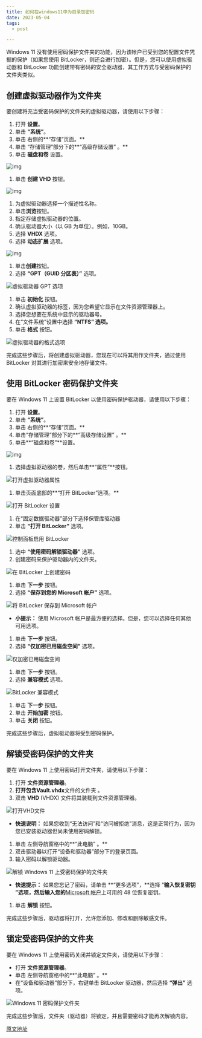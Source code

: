 ```yaml
---
title: 如何在windows11中为目录加密码
date: 2023-05-04
tags:
  - post

---
```


Windows 11 没有使用密码保护文件夹的功能，因为该帐户已受到您的配置文件凭据的保护（如果您使用 BitLocker，则还会进行加密）。但是，您可以使用虚拟驱动器和 BitLocker 功能创建带有密码的安全驱动器，其工作方式与受密码保护的文件夹类似。

## 创建虚拟驱动器作为文件夹

要创建将充当受密码保护的文件夹的虚拟驱动器，请使用以下步骤：

1. 打开 **设置**。
2. 单击 **“系统”**。
3. 单击 右侧的**“存储”页面。**
4. 单击 “存储管理”部分下的**“高级存储设置” 。**
5. 单击 **磁盘和卷** 设置。

![img](./assets/UpButVcXaCG5oh25Riow7h-970-80.jpg)

1. 单击 **创建 VHD** 按钮。

![img](./assets/ToRdSabQMAbiyQBowBZw2G-970-80.jpg)

1. 为虚拟驱动器选择一个描述性名称。
2. 单击**浏览**按钮。
3. 指定存储虚拟驱动器的位置。
4. 确认驱动器大小（以 GB 为单位）。例如，10GB。
5. 选择 **VHDX** 选项。
6. 选择 **动态扩展** 选项。

![img](./assets/oBa4pWstrzuHngnT97z6xL-970-80.jpg)

1. 单击**创建**按钮。
2. 选择 **“GPT（GUID 分区表）”** 选项。

![虚拟驱动器 GPT 选项](./assets/r9UT84Ef4UtgYvH8HCJi2d-970-80.jpg)

1. 单击 **初始化** 按钮。
2. 确认虚拟驱动器的标签，因为您希望它显示在文件资源管理器上。
3. 选择您想要在系统中显示的驱动器号。
4. 在“文件系统”设置中选择 **“NTFS” 选项。**
5. 单击 **格式** 按钮。

![虚拟驱动器的格式选项](./assets/tPKxgamSt4Dc6Txnc5fTJg-970-80.jpg)

完成这些步骤后，将创建虚拟驱动器，您现在可以将其用作文件夹，通过使用 BitLocker 对其进行加密来安全地存储文件。

## 使用 BitLocker 密码保护文件夹

要在 Windows 11 上设置 BitLocker 以使用密码保护驱动器，请使用以下步骤：

1. 打开 **设置**。
2. 单击 **“系统”**。
3. 单击 右侧的**“存储”页面。**
4. 单击“存储管理”部分下的**“高级存储设置” 。**
5. 单击**“磁盘和卷”**设置。

![img](./assets/UpButVcXaCG5oh25Riow7h-970-80-1714840720137-76.jpg)

1. 选择虚拟驱动器的卷，然后单击**“属性”**按钮。

![打开虚拟驱动器属性](./assets/9XR5jDj4pZxraPSJQ2iwrP-970-80.jpg)

1. 单击页面底部的**“打开 BitLocker”选项。**

![打开 BitLocker 设置](./assets/sCkT3D4Y6WsjMoDfCqz69X-970-80.jpg)

1. 在“固定数据驱动器”部分下选择保管库驱动器
2. 单击 **“打开 BitLocker”** 选项。

![控制面板启用 BitLocker](./assets/Zdut8mbsaTiJaMsPu58AxB-970-80.jpg)

1. 选中 **“使用密码解锁驱动器”** 选项。
2. 创建密码来保护驱动器内的文件夹。

![在 BitLocker 上创建密码](./assets/Z6aLSSkDPqHFYDyR6QELoY-970-80.jpg)

1. 单击 **下一步** 按钮。
2. 选择 **“保存到您的 Microsoft 帐户”** 选项。

![将 BitLocker 保存到 Microsoft 帐户](./assets/snCjJVUDEiwKyfHAfvnaHb-970-80.jpg)

- **小提示：** 使用 Microsoft 帐户是最方便的选择。但是，您可以选择任何其他可用选项。

1. 单击 **下一步** 按钮。
2. 选择 **“仅加密已用磁盘空间”** 选项。

![仅加密已用磁盘空间](./assets/gDWLW3TJhHYkJ8Q5AsoJpd-970-80.jpg)

1. 单击 **下一步** 按钮。
2. 选择 **兼容模式** 选项。

![BitLocker 兼容模式](./assets/tfi5EdQ8skewD7rT8SJVCg-970-80.jpg)

1. 单击 **下一步** 按钮。
2. 单击 **开始加密** 按钮。
3. 单击 **关闭** 按钮。

完成这些步骤后，虚拟驱动器将受到密码保护。

## 解锁受密码保护的文件夹

要在 Windows 11 上使用密码打开文件夹，请使用以下步骤：

1. 打开 **文件资源管理器**。
2. **打开包含Vault.vhdx**文件的文件夹 。
3. 双击 **VHD** (VHDX) 文件将其装载到文件资源管理器。

![打开VHD文件](./assets/vaivvS7pm2hrfKscMTzUoe-970-80.jpg)

- **快速说明：** 如果您收到“无法访问”和“访问被拒绝”消息，这是正常行为，因为您已安装驱动器但尚未使用密码解锁。

1. 单击 左侧导航窗格中的**“此电脑” 。**
2. 双击驱动器以打开“设备和驱动器”部分下的登录页面。
3. 输入密码以解锁驱动器。

![解锁 Windows 11 上受密码保护的文件夹](./assets/XFgzcVDX9RFXX9aLKMwHXh-970-80.jpg)

- **快速提示：** 如果您忘记了密码，请单击 **“更多选项”，**选择 “**输入恢复密钥 ”选项，然后输入您的**[Microsoft 帐户](https://click.linksynergy.com/deeplink?id=kXQk6*ivFEQ&mid=24542&u1=wp-hk-1157116650956660616&murl=https%3A%2F%2Faccount.microsoft.com%2Fdevices%2Frecoverykey)上可用的 48 位恢复密钥。

1. 单击 **解锁** 按钮。

完成这些步骤后，驱动器将打开，允许您添加、修改和删除敏感文件。

## 锁定受密码保护的文件夹

要在 Windows 11 上使用密码关闭并锁定文件夹，请使用以下步骤：

- 打开 **文件资源管理器**。
- 单击 左侧导航窗格中的**“此电脑” 。**
- 在“设备和驱动器”部分下，右键单击 BitLocker 驱动器，然后选择 **“弹出”** 选项。

![Windows 11 密码保护文件夹](./assets/7y5yzg6is7jsq57baTPsSo-970-80.jpg)

完成这些步骤后，文件夹（驱动器）将锁定，并且需要密码才能再次解锁内容。

[原文地址](https://www.windowscentral.com/how-fix-screen-flickering-windows-10)

